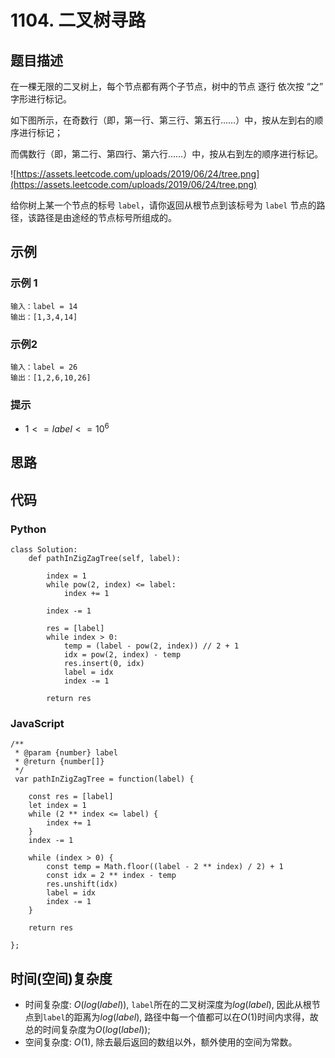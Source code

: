 # 1104. 二叉树寻路

## 题目描述
在一棵无限的二叉树上，每个节点都有两个子节点，树中的节点 逐行 依次按 “之” 字形进行标记。

如下图所示，在奇数行（即，第一行、第三行、第五行……）中，按从左到右的顺序进行标记；

而偶数行（即，第二行、第四行、第六行……）中，按从右到左的顺序进行标记。

![https://assets.leetcode.com/uploads/2019/06/24/tree.png](https://assets.leetcode.com/uploads/2019/06/24/tree.png)

给你树上某一个节点的标号 `label`，请你返回从根节点到该标号为 `label` 节点的路径，该路径是由途经的节点标号所组成的。

## 示例
### 示例 1
```
输入：label = 14
输出：[1,3,4,14]
```

### 示例2
```
输入：label = 26
输出：[1,2,6,10,26]
```

### 提示
- $1 <= label <= 10^6$

## 思路

## 代码
### Python
```
class Solution:
    def pathInZigZagTree(self, label):

        index = 1
        while pow(2, index) <= label:
            index += 1
        
        index -= 1

        res = [label]
        while index > 0:
            temp = (label - pow(2, index)) // 2 + 1
            idx = pow(2, index) - temp
            res.insert(0, idx)
            label = idx
            index -= 1
        
        return res
```

### JavaScript
```
/**
 * @param {number} label
 * @return {number[]}
 */
 var pathInZigZagTree = function(label) {
    
    const res = [label]
    let index = 1
    while (2 ** index <= label) {
        index += 1
    }
    index -= 1

    while (index > 0) {
        const temp = Math.floor((label - 2 ** index) / 2) + 1
        const idx = 2 ** index - temp
        res.unshift(idx)
        label = idx
        index -= 1
    }

    return res

};
```

## 时间(空间)复杂度
- 时间复杂度: $O(log(label))$, `label`所在的二叉树深度为$log(label)$, 因此从根节点到`label`的距离为$log(label)$, 路径中每一个值都可以在$O(1)$时间内求得，故总的时间复杂度为$O(log(label))$;
- 空间复杂度: $O(1)$, 除去最后返回的数组以外，额外使用的空间为常数。